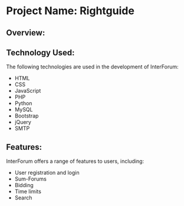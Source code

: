 # Project Name: Rightguide

## Overview:


## Technology Used:
The following technologies are used in the development of InterForum:

- HTML
- CSS
- JavaScript
- PHP
- Python
- MySQL
- Bootstrap
- jQuery
- SMTP

## Features:
InterForum offers a range of features to users, including:

- User registration and login
- Sum-Forums
- Bidding
- Time limits
- Search
